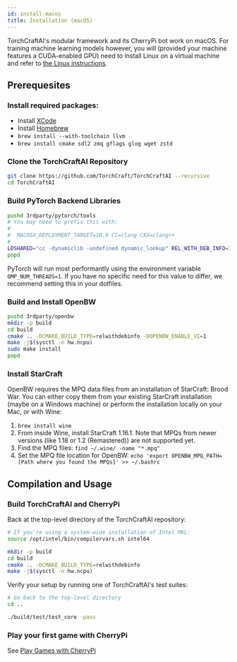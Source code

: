 ```yaml
---
id: install-macos
title: Installation (macOS)
---
```


TorchCraftAI's modular framework and its CherryPi bot work on macOS. For training machine learning models however, you will (provided your machine features a CUDA-enabled GPU) need to install Linux on a virtual machine and refer to [the Linux instructions](./install-linux.md).

## Prerequesites

### Install required packages:
- Install [XCode](https://developer.apple.com/xcode/)
- Install [Homebrew](https://brew.sh/)
- `brew install --with-toolchain llvm`
- `brew install cmake sdl2 zmq gflags glog wget zstd`

### Clone the TorchCraftAI Repository
```bash
git clone https://github.com/TorchCraft/TorchCraftAI --recursive
cd TorchCraftAI
```

### Build PyTorch Backend Libraries
```bash
pushd 3rdparty/pytorch/tools
# You may need to prefix this with:
#
#  MACOSX_DEPLOYMENT_TARGET=10.9 CC=clang CXX=clang++
#
LDSHARED="cc -dynamiclib -undefined dynamic_lookup" REL_WITH_DEB_INFO=1 python build_libtorch.py
popd
```

PyTorch will run most performantly using the environment variable `OMP_NUM_THREADS=1`. If you have no specific need for this value to differ, we recommend setting this in your dotfiles.

### Build and Install OpenBW
```bash
pushd 3rdparty/openbw
mkdir -p build
cd build
cmake .. -DCMAKE_BUILD_TYPE=relwithdebinfo -DOPENBW_ENABLE_UI=1
make -j$(sysctl -n hw.ncpu)
sudo make install
popd
```

### Install StarCraft
OpenBW requires the MPQ data files from an installation of StarCraft: Brood War.
You can either copy them from your existing StarCraft installation (maybe on a Windows machine) or perform the installation locally on your Mac, or with Wine:
1. `brew install wine`
2. From inside Wine, install StarCraft 1.16.1. Note that MPQs from newer versions (like 1.18 or 1.2 (Remastered)) are not supported yet.
3. Find the MPQ files: `find ~/.wine/ -name "*.mpq"`
4. Set the MPQ file location for OpenBW: `echo 'export OPENBW_MPQ_PATH=[Path where you found the MPQs]' >> ~/.bashrc`


## Compilation and Usage

### Build TorchCraftAI and CherryPi
Back at the top-level directory of the TorchCraftAI repository:

```bash
# If you're using a system-wide installation of Intel MKL:
source /opt/intel/bin/compilervars.sh intel64

mkdir -p build
cd build
cmake .. -DCMAKE_BUILD_TYPE=relwithdebinfo
make -j$(sysctl -n hw.ncpu)
```

Verify your setup by running one of TorchCraftAI's test suites:
```bash
# Go back to the top-level directory
cd ..

./build/test/test_core -pass
```

### Play your first game with CherryPi
See [Play Games with CherryPi](play-games.md)
